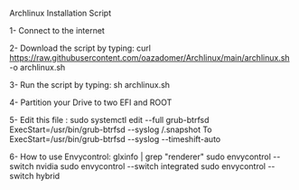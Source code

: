 Archlinux Installation Script


1- Connect to the internet

2- Download the script by typing: curl https://raw.githubusercontent.com/oazadomer/Archlinux/main/archlinux.sh -o archlinux.sh

3- Run the script by typing: sh archlinux.sh

4- Partition your Drive to two EFI and ROOT

5- Edit this file : sudo systemctl edit --full grub-btrfsd 
   ExecStart=/usr/bin/grub-btrfsd --syslog /.snapshot 
   To 
   ExecStart=/usr/bin/grub-btrfsd --syslog --timeshift-auto

6- How to use Envycontrol:
   glxinfo | grep "renderer"
   sudo envycontrol --switch nvidia
   sudo envycontrol --switch integrated
   sudo envycontrol --switch hybrid
